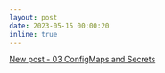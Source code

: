 ```yaml
---
layout: post
date: 2023-05-15 00:00:20
inline: true
---
```


<a href="https://seyoungnam.github.io/_k8s/03-config/">New post - 03 ConfigMaps and Secrets</a>